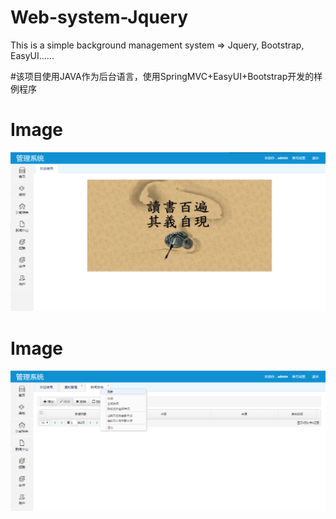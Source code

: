 ﻿# Web-system-Jquery
This is a simple background management system  =>    Jquery, Bootstrap, EasyUI......

#该项目使用JAVA作为后台语言，使用SpringMVC+EasyUI+Bootstrap开发的样例程序


# Image
![image](https://github.com/sunqiaojie/Web-system-Jquery/blob/master/websystem.jpg) 

# Image
![image](https://github.com/sunqiaojie/Web-system-Jquery/blob/master/websystem1.jpg) 

